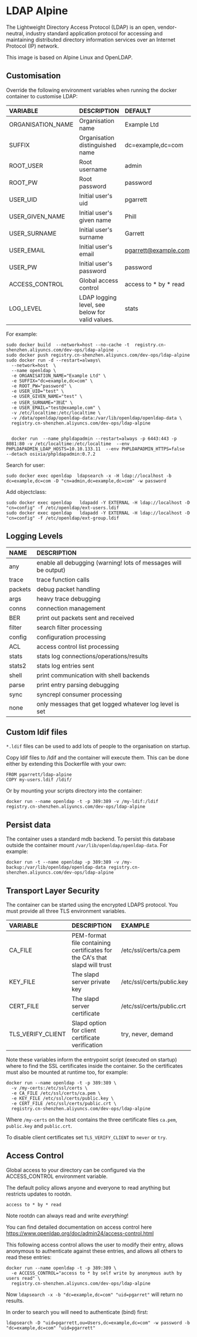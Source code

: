 # LDAP Alpine

The Lightweight Directory Access Protocol (LDAP) is an open, vendor-neutral,
industry standard application protocol for accessing and maintaining
distributed directory information services over an Internet Protocol (IP)
network.

This image is based on Alpine Linux and OpenLDAP.

## Customisation

Override the following environment variables when running the docker container
to customise LDAP:

| VARIABLE | DESCRIPTION | DEFAULT |
| :------- | :---------- | :------ |
| ORGANISATION_NAME | Organisation name | Example Ltd |
| SUFFIX | Organisation distinguished name | dc=example,dc=com |
| ROOT_USER | Root username | admin |
| ROOT_PW | Root password | password |
| USER_UID | Initial user's uid | pgarrett |
| USER_GIVEN_NAME | Initial user's given name | Phill |
| USER_SURNAME | Initial user's surname | Garrett |
| USER_EMAIL | Initial user's email | pgarrett@example.com |
| USER_PW | Initial user's password | password |
| ACCESS_CONTROL | Global access control | access to * by * read |
| LOG_LEVEL | LDAP logging level, see below for valid values. | stats |

For example:

```
sudo docker build  --network=host --no-cache -t  registry.cn-shenzhen.aliyuncs.com/dev-ops/ldap-alpine .
sudo docker push registry.cn-shenzhen.aliyuncs.com/dev-ops/ldap-alpine
sudo docker run -d --restart=always\
  --network=host  \
  --name openldap \
  -e ORGANISATION_NAME="Example Ltd" \
  -e SUFFIX="dc=example,dc=com" \
  -e ROOT_PW="password" \
  -e USER_UID="test" \
  -e USER_GIVEN_NAME="test" \
  -e USER_SURNAME="测试" \
  -e USER_EMAIL="test@example.com" \
  -v /etc/localtime:/etc/localtime \
  -v /data/openldap/openldap-data:/var/lib/openldap/openldap-data \
  registry.cn-shenzhen.aliyuncs.com/dev-ops/ldap-alpine


  docker run  --name phpldapadmin --restart=always -p 6443:443 -p 8081:80 -v /etc/localtime:/etc/localtime  --env PHPLDAPADMIN_LDAP_HOSTS=10.10.133.11  --env PHPLDAPADMIN_HTTPS=false  --detach osixia/phpldapadmin:0.7.2
```

Search for user:

```
sudo docker exec openldap  ldapsearch -x -H ldap://localhost -b dc=example,dc=com -D "cn=admin,dc=example,dc=com" -w password
```

Add objectclass:

```
sudo docker exec openldap   ldapadd -Y EXTERNAL -H ldap://localhost -D "cn=config" -f /etc/openldap/ext-users.ldif
sudo docker exec openldap   ldapadd -Y EXTERNAL -H ldap://localhost -D "cn=config" -f /etc/openldap/ext-group.ldif
```
## Logging Levels

| NAME | DESCRIPTION |
| :--- | :---------- |
| any | enable all debugging (warning! lots of messages will be output) |
| trace | trace function calls |
| packets | debug packet handling |
| args | heavy trace debugging |
| conns | connection management |
| BER | print out packets sent and received |
| filter | search filter processing |
| config | configuration processing |
| ACL | access control list processing |
| stats | stats log connections/operations/results |
| stats2 | stats log entries sent |
| shell | print communication with shell backends |
| parse | print entry parsing debugging |
| sync | syncrepl consumer processing |
| none | only messages that get logged whatever log level is set |

## Custom ldif files

`*.ldif` files can be used to add lots of people to the organisation on
startup.

Copy ldif files to /ldif and the container will execute them. This can be
done either by extending this Dockerfile with your own:

```
FROM pgarrett/ldap-alpine
COPY my-users.ldif /ldif/
```

Or by mounting your scripts directory into the container:

```
docker run --name openldap -t -p 389:389 -v /my-ldif:/ldif registry.cn-shenzhen.aliyuncs.com/dev-ops/ldap-alpine
```

## Persist data

The container uses a standard mdb backend. To persist this database outside the
container mount `/var/lib/openldap/openldap-data`. For example:

```
docker run -t --name openldap -p 389:389 -v /my-backup:/var/lib/openldap/openldap-data registry.cn-shenzhen.aliyuncs.com/dev-ops/ldap-alpine
```

## Transport Layer Security

The container can be started using the encrypted LDAPS protocol. You must
provide all three TLS environment variables.

| VARIABLE | DESCRIPTION | EXAMPLE |
| :------- | :---------- | :------ |
| CA_FILE | PEM-format file containing certificates for the CA's that slapd will trust | /etc/ssl/certs/ca.pem |
| KEY_FILE | The slapd server private key | /etc/ssl/certs/public.key |
| CERT_FILE | The slapd server certificate | /etc/ssl/certs/public.crt |
| TLS_VERIFY_CLIENT | Slapd option for client certificate verification | try, never, demand |

Note these variables inform the entrypoint script (executed on startup) where
to find the SSL certificates inside the container. So the certificates must
also be mounted at runtime too, for example:

```
docker run --name openldap -t -p 389:389 \
  -v /my-certs:/etc/ssl/certs \
  -e CA_FILE /etc/ssl/certs/ca.pem \
  -e KEY_FILE /etc/ssl/certs/public.key \
  -e CERT_FILE /etc/ssl/certs/public.crt \
  registry.cn-shenzhen.aliyuncs.com/dev-ops/ldap-alpine
```

Where `/my-certs` on the host contains the three certificate files `ca.pem`,
`public.key` and `public.crt`.

To disable client certificates set `TLS_VERIFY_CLIENT` to `never` or `try`.

## Access Control

Global access to your directory can be configured via the ACCESS_CONTROL environment variable.

The default policy allows anyone and everyone to read anything but restricts updates to rootdn.

```
access to * by * read
```

Note rootdn can always read and write *everything*!

You can find detailed documentation on access control here https://www.openldap.org/doc/admin24/access-control.html

This following access control allows the user to modify their entry, allows anonymous to authenticate against these entries,
and allows all others to read these entries:

```
docker run --name openldap -t -p 389:389 \
  -e ACCESS_CONTROL="access to * by self write by anonymous auth by users read" \
  registry.cn-shenzhen.aliyuncs.com/dev-ops/ldap-alpine
```

Now `ldapsearch -x -b "dc=example,dc=com" "uid=pgarret"` will return no results.

In order to search you will need to authenticate (bind) first:

```
ldapsearch -D "uid=pgarrett,ou=Users,dc=example,dc=com" -w password -b "dc=example,dc=com" "uid=pgarrett"
```

